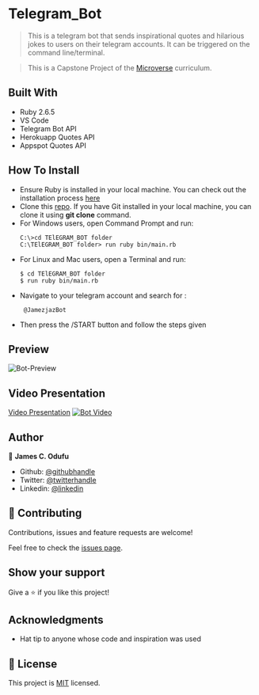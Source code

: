 # Telegram_Bot

> This is a telegram bot that sends inspirational quotes and hilarious jokes to users on their telegram accounts. It can be triggered on the command line/terminal.

> This is a Capstone Project of the [Microverse](https://www.microverse.org/) curriculum.

## Built With

- Ruby 2.6.5
- VS Code
- Telegram Bot API
- Herokuapp Quotes API
- Appspot Quotes API

## How To Install

- Ensure Ruby is installed in your local machine. You can check out the installation process [here](https://www.ruby-lang.org/en/documentation/installation/)
- Clone this [repo](https://github.com/jamezjaz/telegram_bot). If you have Git installed in your local machine, you can clone it using **git clone** command.
- For Windows users, open Command Prompt and run:
    ```console
    C:\>cd TElEGRAM_BOT folder
    C:\TElEGRAM_BOT folder> run ruby bin/main.rb
    ```
- For Linux and Mac users, open a Terminal and run:
    ```console
    $ cd TElEGRAM_BOT folder
    $ run ruby bin/main.rb
    ``` 
- Navigate to your telegram account and search for :
  ```
   @JamezjazBot

   ``` 
- Then press the /START button and follow the steps given

## Preview

  ![Bot-Preview](https://user-images.githubusercontent.com/57812000/84085443-390ee280-a9ab-11ea-8004-bb50e64ed963.png)

## Video Presentation

  [Video Presentation](https://www.loom.com/share/6171b7750cdb4843b610246b7c99379d)
  [![Bot Video](https://user-images.githubusercontent.com/57812000/84126289-55d70480-aa03-11ea-8cd9-ec7ff0eab5f6.png)](https://www.loom.com/share/6171b7750cdb4843b610246b7c99379d)


## Author

👤 **James C. Odufu**

- Github: [@githubhandle](https://github.com/jamezjaz)
- Twitter: [@twitterhandle](https://twitter.com/jamezjaz90)
- Linkedin: [@linkedin](https://linkedin.com/in/james-odufu-ba2a4a125)

## 🤝 Contributing

Contributions, issues and feature requests are welcome!

Feel free to check the [issues page](https://github.com/jamezjaz/telegram_bot/issues).

## Show your support

Give a ⭐️ if you like this project!

## Acknowledgments

- Hat tip to anyone whose code and inspiration was used

## 📝 License

This project is [MIT](lic.url) licensed.